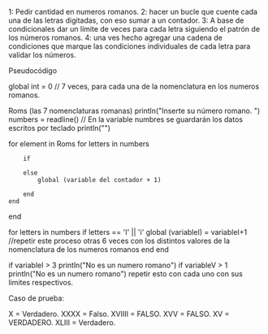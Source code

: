 1: Pedir cantidad en numeros romanos.
2: hacer un bucle que cuente cada una de las letras digitadas, con eso sumar a un contador.
3: A base de condicionales dar un límite de veces para cada letra siguiendo el patrón de los números romanos.
4: una ves hecho agregar una cadena de condiciones que marque las condiciones individuales de cada letra para validar los números.

Pseudocódigo 

global int = 0 // 7 veces, para cada una de la nomenclatura en los numeros romanos.

Roms (las 7 nomenclaturas romanas)
println("Inserte su número romano. ")
numbers = readline() // En la variable numbres se guardarán los datos escritos por teclado
println("")

for element in Roms
	for letters in numbers

		if 
	
		else 
			global (variable del contador + 1)
	
		end
	end
end

for letters in numbers 
if letters == 'I' || 'i'
	global (variableI) = variableI+1  //repetir este proceso otras 6 veces con los distintos valores de la nomenclatura de los numeros romanos
	end
end

if variableI > 3
println("No es un numero romano") 
if variableV > 1
println("No es un numero romano")	repetir esto con cada uno con sus limites respectivos.


Caso de prueba:

X = Verdadero.
XXXX = Falso.
XVIIII = FALSO.
XVV = FALSO.
XV = VERDADERO.
XLIII = Verdadero.